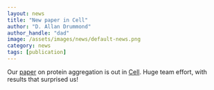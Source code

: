 ```yaml
---
layout: news
title: "New paper in Cell"
author: "D. Allan Drummond"
author_handle: "dad"
image: /assets/images/news/default-news.png
category: news
tags: [publication]
---
```

Our [paper] on protein aggregation is out in [Cell]. Huge team effort, with results that surprised us!

[paper]: /papers/paper/endogenous-aggregates/
[Cell]: http://www.cell.com/cell/current
